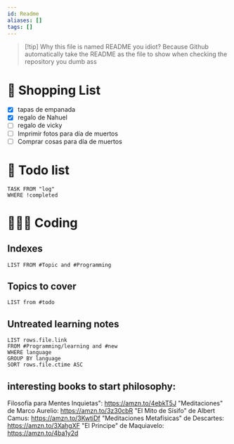```yaml
---
id: Readme
aliases: []
tags: []
---
```


> [!tip] Why this file is named README you idiot?
> Because Github automatically take the README as the file to show when checking the repository you dumb ass

# 📃 Shopping List
- [x] tapas de empanada
- [x] regalo de Nahuel
- [ ] regalo de vicky
- [ ] Imprimir fotos para día de muertos
- [ ] Comprar cosas para día de muertos 

# 📃 Todo list

```dataview
TASK FROM "log"
WHERE !completed
```

# 👩🏻‍💻 Coding

## Indexes
```dataview
LIST FROM #Topic and #Programming 
```
## Topics to cover
```dataview
LIST from #todo 
```
## Untreated learning notes

```dataview
LIST rows.file.link
FROM #Programming/learning and #new
WHERE language
GROUP BY language
SORT rows.file.ctime ASC
```

## interesting books to start philosophy:

Filosofía para Mentes Inquietas": https://amzn.to/4ebkT5J
"Meditaciones" de Marco Aurelio: https://amzn.to/3z30cbR
"El Mito de Sísifo" de Albert Camus: https://amzn.to/3KwtiDf
"Meditaciones Metafísicas" de Descartes: https://amzn.to/3XahgXF
"El Principe" de Maquiavelo: https://amzn.to/4ba1y2d